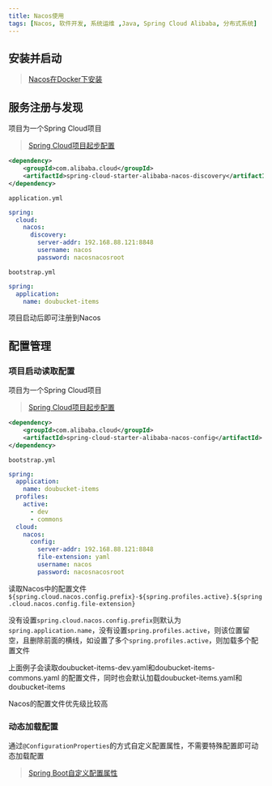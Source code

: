 ```yaml
---
title: Nacos使用
tags: [Nacos, 软件开发, 系统运维 ,Java, Spring Cloud Alibaba, 分布式系统]
---
```


## 安装并启动

> [Nacos在Docker下安装](https://blog.oliverclio.com/2020/11/12/Nacos%E5%9C%A8Docker%E4%B8%8B%E5%AE%89%E8%A3%85.html)

## 服务注册与发现

项目为一个Spring Cloud项目

> [Spring Cloud项目起步配置](https://blog.oliverclio.com/2018/05/27/Spring-Cloud%E9%A1%B9%E7%9B%AE%E8%B5%B7%E6%AD%A5%E9%85%8D%E7%BD%AE.html)

```xml
<dependency>
    <groupId>com.alibaba.cloud</groupId>
    <artifactId>spring-cloud-starter-alibaba-nacos-discovery</artifactId>
</dependency>
```

`application.yml`

```yml
spring:
  cloud:
    nacos:
      discovery:
        server-addr: 192.168.88.121:8848
        username: nacos
        password: nacosnacosroot
```

`bootstrap.yml`

```yml
spring:  
  application:  
    name: doubucket-items
```

项目启动后即可注册到Nacos

## 配置管理

### 项目启动读取配置

项目为一个Spring Cloud项目

> [Spring Cloud项目起步配置](https://blog.oliverclio.com/2018/05/27/Spring-Cloud%E9%A1%B9%E7%9B%AE%E8%B5%B7%E6%AD%A5%E9%85%8D%E7%BD%AE.html)

```xml
<dependency>
    <groupId>com.alibaba.cloud</groupId>
    <artifactId>spring-cloud-starter-alibaba-nacos-config</artifactId>
</dependency>
```

`bootstrap.yml`

```yml
spring:
  application:
    name: doubucket-items
  profiles:
    active:
      - dev  
      - commons
  cloud:
    nacos:
      config:
        server-addr: 192.168.88.121:8848
        file-extension: yaml
        username: nacos
        password: nacosnacosroot
```

读取Nacos中的配置文件`${spring.cloud.nacos.config.prefix}-${spring.profiles.active}.${spring.cloud.nacos.config.file-extension}`

没有设置`spring.cloud.nacos.config.prefix`则默认为`spring.application.name`，没有设置`spring.profiles.active`，则该位置留空，且删除前面的横线，如设置了多个`spring.profiles.active`，则加载多个配置文件

上面例子会读取doubucket-items-dev.yaml和doubucket-items-commons.yaml 的配置文件，同时也会默认加载doubucket-items.yaml和doubucket-items

Nacos的配置文件优先级比较高

### 动态加载配置

通过`@ConfigurationProperties`的方式自定义配置属性，不需要特殊配置即可动态加载配置

> [Spring Boot自定义配置属性](https://blog.oliverclio.com/2018/10/30/Spring-Boot%E8%87%AA%E5%AE%9A%E4%B9%89%E9%85%8D%E7%BD%AE%E5%B1%9E%E6%80%A7.html)